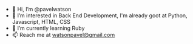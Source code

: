 - 👋 Hi, I’m @pavelwatson
- 👀 I’m interested in Back End Development, I'm already goot at Python, Javascript, HTML, CSS
- 🌱 I’m currently learning Ruby
- 📫 Reach me at watsonpavel@gmail.com

<!---
pavelwatson/pavelwatson is a ✨ special ✨ repository because its `README.md` (this file) appears on your GitHub profile.
You can click the Preview link to take a look at your changes.
--->
